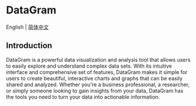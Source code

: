 # DataGram

English | [简体中文](README.zh-CN.md)

## Introduction

DataGram is a powerful data visualization and analysis tool that allows users to easily explore and understand complex data sets. With its intuitive interface and comprehensive set of features, DataGram makes it simple for users to create beautiful, interactive charts and graphs that can be easily shared and analyzed. Whether you're a business professional, a researcher, or simply someone looking to gain insights from your data, DataGram has the tools you need to turn your data into actionable information.

